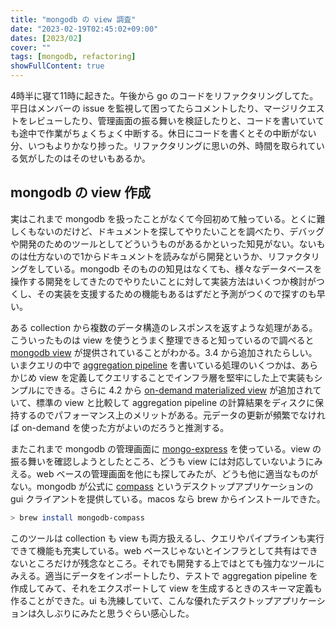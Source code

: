 ```yaml
---
title: "mongodb の view 調査"
date: "2023-02-19T02:45:02+09:00"
dates: [2023/02]
cover: ""
tags: [mongodb, refactoring]
showFullContent: true
---
```


4時半に寝て11時に起きた。午後から go のコードをリファクタリングしてた。平日はメンバーの issue を監視して困ってたらコメントしたり、マージリクエストをレビューしたり、管理画面の振る舞いを検証したりと、コードを書いていても途中で作業がちょくちょく中断する。休日にコードを書くとその中断がない分、いつもよりかなり捗った。リファクタリングに思いの外、時間を取られている気がしたのはそのせいもあるか。

## mongodb の view 作成

実はこれまで mongodb を扱ったことがなくて今回初めて触っている。とくに難しくもないのだけど、ドキュメントを探してやりたいことを調べたり、デバッグや開発のためのツールとしてどういうものがあるかといった知見がない。ないものは仕方ないので1からドキュメントを読みながら開発というか、リファクタリングをしている。mongodb そのものの知見はなくても、様々なデータベースを操作する開発をしてきたのでやりたいことに対して実装方法はいくつか検討がつくし、その実装を支援するための機能もあるはずだと予測がつくので探すのも早い。

ある collection から複数のデータ構造のレスポンスを返すような処理がある。こういったものは view を使うとうまく整理できると知っているので調べると [mongodb view](https://www.mongodb.com/docs/manual/core/views/) が提供されていることがわかる。3.4 から追加されたらしい。いまクエリの中で [aggregation pipeline](https://www.mongodb.com/docs/manual/core/aggregation-pipeline/#std-label-aggregation-pipeline) を書いている処理のいくつかは、あらかじめ view を定義してクエリすることでインフラ層を堅牢にした上で実装もシンプルにできる。さらに 4.2 から [on-demand materialized view](https://www.mongodb.com/docs/manual/core/materialized-views/#std-label-manual-materialized-views) が追加されていて、標準の view と比較して aggregation pipeline の計算結果をディスクに保持するのでパフォーマンス上のメリットがある。元データの更新が頻繁でなければ on-demand を使った方がよいのだろうと推測する。

またこれまで mongodb の管理画面に [mongo-express](https://github.com/mongo-express/mongo-express) を使っている。view の振る舞いを確認しようとしたところ、どうも view には対応していないようにみえる。web ベースの管理画面を他にも探してみたが、どうも他に適当なものがない。mongodb が公式に [compass](https://www.mongodb.com/products/compass) というデスクトップアプリケーションの gui クライアントを提供している。macos なら brew からインストールできた。

```bash
> brew install mongodb-compass
```

このツールは collection も view も両方扱えるし、クエリやパイプラインも実行できて機能も充実している。web ベースじゃないとインフラとして共有はできないところだけが残念なところ。それでも開発する上ではとても強力なツールにみえる。適当にデータをインポートしたり、テストで aggregation pipeline を作成してみて、それをエクスポートして view を生成するときのスキーマ定義も作ることができた。ui も洗練していて、こんな優れたデスクトップアプリケーションは久しぶりにみたと思うぐらい感心した。
